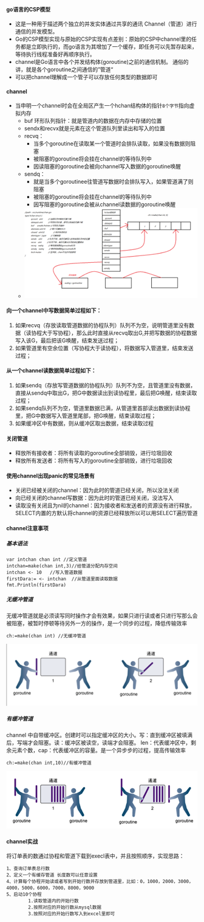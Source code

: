 #### go语言的CSP模型

+ 这是一种用于描述两个独立的并发实体通过共享的通讯 Channel（管道）进行通信的并发模型。
+ Go的CSP模型实现与原始的CSP实现有点差别：原始的CSP中channel里的任务都是立即执行的，而go语言为其增加了一个缓存，即任务可以先暂存起来，等待执行线程准备好再顺序执行。
+ channel是Go语言中各个并发结构体(goroutine)之前的通信机制。 通俗的讲，就是各个goroutine之间通信的”管道“
+ 可以把channel理解成一个管子可以存放任何类型的数据即可

#### channel

+ 当申明一个channel时会在全局区产生一个hchan结构体的指针`8个字节`指向虚拟内存
  + buf 环形队列指针：就是管道内的数据在内存中存储的位置
  + sendx和recvx就是元素在这个管道队列里读出和写入的位置
  + recvq：
    + 当多个goroutine在读取某一个管道时会排队读取，如果没有数据则阻塞
    + 被阻塞的goroutine将会挂在channel的等待队列中
    + 因读阻塞的goroutine会被向channel写入数据的goroutine唤醒
  + sendq：
    + 就是当多个goroutinee往管道写数据时会排队写入，如果管道满了则阻塞
    + 被阻塞的goroutine将会挂在channel的等待队列中
    + 因写阻塞的goroutine会被从channel读数据的goroutine唤醒
  + ![01chan数据结构](./img\01chan数据结构.png)

#### 向一个channel中写数据简单过程如下：

1. 如果recvq（存放读取管道数据的协程队列）队列不为空，说明管道里没有数据（读协程大于写协程），那么此时直接从recvq取出G,并把写数据的协程数据写入该G，最后把该G唤醒，结束发送过程；
2. 如果管道里有空余位置（写协程大于读协程），将数据写入管道里，结束发送过程；

#### 从一个channel读数据简单过程如下：

1.  如果sendq（存放写管道数据的协程队列）队列不为空，且管道里没有数据，直接从sendq中取出G，把G中数据读出到读协程里，最后把G唤醒，结束读取过程；
2. 如果sendq队列不为空，管道里数据已满，从管道里首部读出数据到读协程里，把G中数据写入管道里尾部，把G唤醒，结束读取过程；
3. 如果缓冲区中有数据，则从缓冲区取出数据，结束读取过程

#### 关闭管道

+ 释放所有接收者：将所有读取的goroutine全部销毁，进行垃圾回收
+ 释放所有发送者：将所有写入的goroutine全部销毁，进行垃圾回收

#### 使用channel出现panic的常见场景有

+ 关闭已经被关闭的channel：因为此时的管道已经关闭，所以没法关闭
+ 向已经关闭的channel写数据：因为此时的管道已经关闭，没法写入
+ 读取没有关闭且为nil的channel：因为接收者和发送者的资源没有进行释放，SELECT内置的方默认将channel的资源已经释放所以可以用SELECT遍历管道

#### channel注意事项

##### 基本语法

```
var intchan chan int //定义管道
intchan=make(chan int,3)//给管道分配内存空间
intchan <- 10	//写入管道数据
firstDara:= <- intchan	//从管道里面读取数据
fmt.Println(firstDara)
```

##### 无缓冲管道

无缓冲管道就是必须读写同时操作才会有效果，如果只进行读或者只进行写那么会被阻塞，被暂时停顿等待另外一方的操作，是一个同步的过程，降低传输效率

```
ch:=make(chan int) //无缓冲管道
```

![](img/image-20210107134847032.png)



##### 有缓冲管道

channel 中自带缓冲区。创建时可以指定缓冲区的大小。写：直到缓冲区被填满后，写端才会阻塞。读：缓冲区被读空，读端才会阻塞。
len：代表缓冲区中，剩余元素个数，cap：代表缓冲区的容量。是一个异步步的过程，提高传输效率

```
ch:=make(chan int,10)//有缓冲管道
```



![WechatIMG23574](img/WechatIMG23574.png)



#### channel实战

将订单表的数通过协程和管道下载到execl表中，并且按照顺序，实现思路：

```
1、查询订单表总行数
2、定义一个有缓存管道 长度数可以任意设置
4、计算每个协程开始读或者写到开始行数并存放到管道里，比如：0，1000，2000，3000，4000，5000，6000，7000，8000，9000
5、启动10个协程
		1.读取管道内的开始行数
		2.按照对应的开始行数从mysql数据
		3.按照对应的开始行数写入到excel里即可
```







